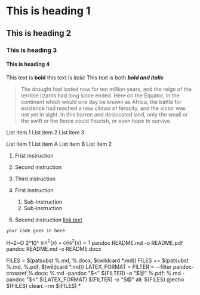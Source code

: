 
# This is heading 1
## This is heading 2
### This is heading 3
#### This is heading 4

This text is **bold**
this text is *italic*
This text is both ***bold and italic***
>The drought had lasted now for ten million years, and the reign
of the terrible lizards had long since ended. Here on the
Equator, in the continent which would one day be known as
Africa, the battle for existence had reached a new climax of
ferocity, and the victor was not yet in sight. In this barren
and desiccated land, only the small or the swift or the
fierce could flourish, or even hope to survive.

List item 1
List item 2
List item 3

List item 1
	List item A
	List item B
List item 2

1. Frist instruction
2. Second instruction
3. Third instruction

1. First instruction
	1. Sub-instruction
	1. Sub-instruction
1. Second instruction
[link text](https://yandex.ru/)
``` language
your code goes in here
```
H~2~O
2^10^
$\sin^2 (x) + \cos^2 (x) = 1$
pandoc README.md -o README.pdf
pandoc README.md -o README.docx

FILES = $(patsubst %.md, %.docx, $(wildcard *.md))
FILES += $(patsubst %.md, %.pdf, $(wildcard *.md))
LATEX_FORMAT =
FILTER = --filter pandoc-crossref
%.docx: %.md
-pandoc "$<" $(FILTER) -o "$@"
%.pdf: %.md
-pandoc "$<" $(LATEX_FORMAT) $(FILTER) -o "$@"
all: $(FILES)
@echo $(FILES)
clean:
-rm $(FILES) *